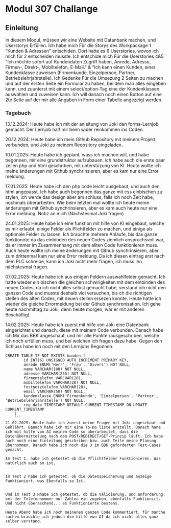 # Modul 307 Challange

## Einleitung
In diesem Modul, müssen wir eine Website mit Datanbank machen, und Userstorys Erfüllen. Ich habe mich Für die Storys des Workpackage 1 "Kunden & Adressen" entschiden. Dort hatte es 6 Userstories, wovon ich mich für 2 entscheiden musste. Ich entschide mich Für die Userstories 4&5 "Ich möchte sofort auf Kundendaten Zugriff haben, Anrede, Adresse, Firmen-, Direkt-, Mobiltelefon, E-Mail." & "Ich kann einen Kunden, einer Kundenklasse zuweisen.(Firmenkunde, Einzelperson, Partner, Betriebslehrjahrstelle). Ich Gedenke Für die Umsezung 2 Seiten zu machen und auf der ersten Seite ein Formular zu haben, bei dem man alles eingeben kann, und zuunterst mit einem select/option-Tag eine der Kundenklassen auswählen und zuweisen kann. Ich will danach noch einen Button auf eine 2te Seite auf der mir alle Angaben in Form einer Tabelle angezeigt werden.


### Tagebuch

13.12.2024: Heute habe ich mit der anleitung von Joki den forms-Lernjob gemacht. Der Lernjob half mir beim wider reinkommen ins Coden.

20.12.2024: Heute habe ich mein Github Repository mit meinem Projekt verbunden, und Joki zu meinem Reopsitory eingeladen. 

10.01.2025: Heute habe ich geplant, wass ich machen will, und habe begonnen, mir eine grundstruktur aufzubauen. ich habe auch die erste paar zeilen php und html geschriben, mit unterstüzung von KI. Heute wollte ich meine änderungen mit Github synchrinsieren, aber es kam nur eine Error meldung.

17.01.2025: Heute habe ich den php code leicht ausgebaut, und auch den html angepasst. Ich habe auch begonnen das ganze mit css einbischen zu stylen, ich werde das design aber am schluss, falls ich noch Zeit habe, nochmals überarbeiten. Wie beim letzten mal wollte ich heute meine änderungen mit Github synchrinsieren, aber es kam auch heute nur eine Error meldung. Notiz an mich (Nächstesmal Joki fragen)

24.01.2025: Heute habe ich eine funktion mit hilfe von KI eingebaut, welche es mir erlaubt, einige Felder als Plichtfelder zu machen, und einige als optionale Felder zu lassen. Ich brauchte mehrere Anläufe, bis das ganze funktionirte da das einbinden des neuen Codes ziemlich anspruchsvoll war, da er immer im Zusammenhang mit dem allten Code funktionieren muss. Auch heute wollte ich meine änderungen mit Github synchrinsieren, aber zum drittenmal kam nur eine Error meldung. Da ich diesen eintrag erst nach dem PLC schreibe, kann ich Joki nicht mehr fragen, ich muss ihn nächstesmal fragen.

07.02.2025: Heute habe ich aus einigen Feldern auswahlfelder gemacht. Ich hatte wieder ein bischen die gleichen schwirigkeiten mit dem einbinden des neuen Codes, da ich nicht alles selbst gemacht habe, verstand ich nicht den ganzen Code und musste deshalb viel versuchen, bis ch die richtigen stellen des alten Codes, mit neuen stellen ersezen konnte. Heute hatte ich wieder die gleiche Errormeldung bei der Github synchronisation. Ich gehe heute nachmittag zu Joki, denn heute morgen, war er mit anderen Beschäftigt.

14.02.2025: Heute habe ich zuerst mit hilfe von Joki eine Datenbank eingerichtet und danach, diese mit meinem Code verbunden. Danach habe ich Mir das BBK angeschaut, und mir alle Punkte rausgeschriben, welche ich noch erfüllen muss, und bei welchen ich fragen dazu habe. Gegen den Schluss habe ich noch mit den Lernjobs Begonnen.

```
CREATE TABLE IF NOT EXISTS kunden (
        id INT(6) UNSIGNED AUTO_INCREMENT PRIMARY KEY,
        anrede ENUM('Herr', 'Frau', 'Divers') NOT NULL,
        name VARCHAR(100) NOT NULL,
        adresse VARCHAR(255) NOT NULL,
        firmentelefon VARCHAR(20),
        mobiltelefon VARCHAR(20) NOT NULL,
        festnetztelefon VARCHAR(20),
        email VARCHAR(50) NOT NULL,
        kundenklasse ENUM('Firmenkunde', 'Einzelperson', 'Partner', 'Betriebslehrjahrstelle') NOT NULL,
        reg_date TIMESTAMP DEFAULT CURRENT_TIMESTAMP ON UPDATE CURRENT_TIMESTAMP
    )
    ```
21.02.2025: Heute habe ich zuerst meine Fragen mit Joki angeschaut und Geklährt. Danach habe ich mir eine To-Do liste erstellt. Danach hane ich mit hilfe von AI meinen Code so überarbeitet, dass die Datenübermittelung nach dem POST/REDIRECT/GET-Prinzip läuft. Ich habe auch noch eine Einleitung geschriben bzw. auch Teile meine Planung übernommen. Danach habe ich noch die 3 im BBK geforderten Test-Cases gemacht. 

Im Test 1. habe ich getestet ob die Pflichtfelder Funktionieren. Was natürlich auch so ist.


Im Test 2 habe ich getestet, ob die Datenspeicherung und anzeige Funktioniert. was Ebenfalls so Ist.


Und im Test 3 Hhabe ich getestet, ob die Validierung, und anforderung, bei der Telefonnummer nur Zahlen ein zugeben, ebenfalls Funktionirt. Und nicht überaschend... es Funktionierte bestens.

Heute Abend habe ich noch meinenen ganzen Code kommentiert, für manche sachen brauchte ich jedoch die hilfe von AI da ich nicht alles ganz selber verstand.